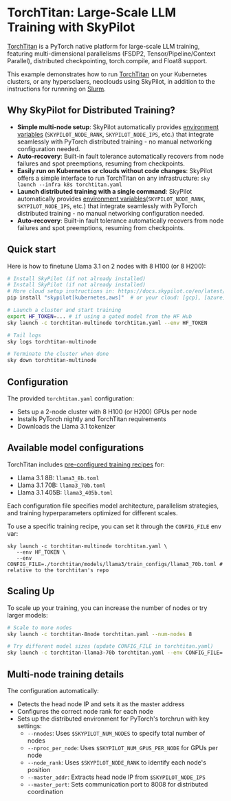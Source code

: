 # TorchTitan: Large-Scale LLM Training with SkyPilot

[TorchTitan](https://github.com/pytorch/torchtitan) is a PyTorch native platform for large-scale LLM training, featuring multi-dimensional parallelisms (FSDP2, Tensor/Pipeline/Context Parallel), distributed checkpointing, torch.compile, and Float8 support.

This example demonstrates how to run [TorchTitan](https://github.com/pytorch/torchtitan) on your Kubernetes clusters, or any hypersclaers, neoclouds using SkyPilot, in addition to the instructions for runnning on [Slurm](https://github.com/pytorch/torchtitan?tab=readme-ov-file#multi-node-training).

## Why SkyPilot for Distributed Training?

* **Simple multi-node setup**: SkyPilot automatically provides [environment variables](https://docs.skypilot.co/en/latest/running-jobs/environment-variables.html) (`SKYPILOT_NODE_RANK`, `SKYPILOT_NODE_IPS`, etc.) that integrate seamlessly with PyTorch distributed training - no manual networking configuration needed.
* **Auto-recovery**: Built-in fault tolerance automatically recovers from node failures and spot preemptions, resuming from checkpoints.
* **Easily run on Kubernetes or clouds without code changes**: SkyPilot offers a simple interface to run TorchTitan on any infrastructure: `sky launch --infra k8s torchtitan.yaml`
* **Launch distributed training with a single command**: SkyPilot automatically provides [environment variables](https://docs.skypilot.co/en/latest/running-jobs/environment-variables.html)(`SKYPILOT_NODE_RANK`, `SKYPILOT_NODE_IPS`, etc.) that integrate seamlessly with PyTorch distributed training - no manual networking configuration needed.
* **Auto-recovery**: Built-in fault tolerance automatically recovers from node failures and spot preemptions, resuming from checkpoints.


## Quick start
Here is how to finetune Llama 3.1 on 2 nodes with 8 H100 (or 8 H200):
```bash
# Install SkyPilot (if not already installed)
# Install SkyPilot (if not already installed)
# More cloud setup instructions in: https://docs.skypilot.co/en/latest/getting-started/installation.html
pip install "skypilot[kubernetes,aws]"  # or your cloud: [gcp], [azure], etc.

# Launch a cluster and start training
export HF_TOKEN=... # if using a gated model from the HF Hub
sky launch -c torchtitan-multinode torchtitan.yaml --env HF_TOKEN

# Tail logs
sky logs torchtitan-multinode

# Terminate the cluster when done
sky down torchtitan-multinode
```

## Configuration

The provided `torchtitan.yaml` configuration:
- Sets up a 2-node cluster with 8 H100 (or H200) GPUs per node
- Installs PyTorch nightly and TorchTitan requirements
- Downloads the Llama 3.1 tokenizer

## Available model configurations

TorchTitan includes [pre-configured training recipes](https://github.com/pytorch/torchtitan/tree/main/torchtitan/models/llama3/train_configs) for:
- Llama 3.1 8B: `llama3_8b.toml`
- Llama 3.1 70B: `llama3_70b.toml`
- Llama 3.1 405B: `llama3_405b.toml`

Each configuration file specifies model architecture, parallelism strategies, and training hyperparameters optimized for different scales.

To use a specific training recipe, you can set it through the `CONFIG_FILE` env var:
```
sky launch -c torchtitan-multinode torchtitan.yaml \
   --env HF_TOKEN \
   --env CONFIG_FILE=./torchtitan/models/llama3/train_configs/llama3_70b.toml # relative to the torchtitan's repo
```

## Scaling Up

To scale up your training, you can increase the number of nodes or try larger models:

```bash
# Scale to more nodes
sky launch -c torchtitan-8node torchtitan.yaml --num-nodes 8

# Try different model sizes (update CONFIG_FILE in torchtitan.yaml)
sky launch -c torchtitan-llama3-70b torchtitan.yaml --env CONFIG_FILE=./torchtitan/models/llama3/train_configs/llama3_70b.toml
```

## Multi-node training details

The configuration automatically:
- Detects the head node IP and sets it as the master address
- Configures the correct node rank for each node
- Sets up the distributed environment for PyTorch's torchrun with key settings:
  - `--nnodes`: Uses `$SKYPILOT_NUM_NODES` to specify total number of nodes
  - `--nproc_per_node`: Uses `$SKYPILOT_NUM_GPUS_PER_NODE` for GPUs per node
  - `--node_rank`: Uses `$SKYPILOT_NODE_RANK` to identify each node's position
  - `--master_addr`: Extracts head node IP from `$SKYPILOT_NODE_IPS`
  - `--master_port`: Sets communication port to 8008 for distributed coordination